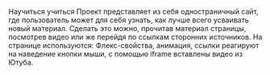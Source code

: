 Научиться учиться
Проект представляет из себя одностраничный сайт, где пользователь может для себя узнать, как лучше всего усваивать новый материал. Сделать это можно, прочитав материал страницы, посмотрев видео или же перейдя по ссылкам сторонних источников.
На странице используются:
Флекс-свойства, анимация, ссылки реагируют на наведение кнопки мыши, с помощью iframe вставлены видео из Ютуба.
